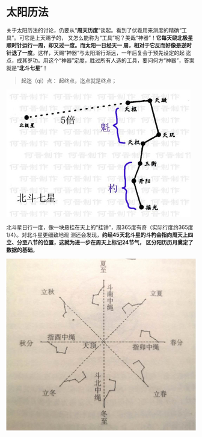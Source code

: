 太阳历法
===================================================================================
关于太阳历法的讨论，仍要从“**周天历度**”谈起。看到了伏羲用来测度的精确“工具”。可它是上天赐予的，
又怎么能称为“工具”呢？美哉“神器”！**它每天绕北极星顺时针运行一周，却又过一度。而太阳一日经天一
周，相对于它反而好像是逆时针退了一度**。这样，天赐“神器”与太阳渐行渐远，一年后复会于预先设定的起
迄点，成其岁功。用这个“神器”定度，胜过所有人造的工具，要问何方“神器”，答案就是“**北斗七星**”！

> 起迄（qi）点： 起终点，迄点就是终点；

![北斗七星](img/1.jpg)

北斗星日行一度，像一块悬挂在天上的“挂钟”，周365度有奇（实际行度约365度1/4）。对北斗星更细致地观
测还会发现，**约经45天北斗星的斗杓会指向周天上四立、分至八节的位置，这就为进一步在周天上标记24节气，
区分阳历历月奠定了数据的基础**。

![北斗](img/2.png)

